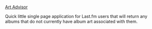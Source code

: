 [Art Advisor]([url](https://art-advisor.herokuapp.com/))

Quick little single page application for Last.fm users that will return any albums that do not currently have album art associated with them.
